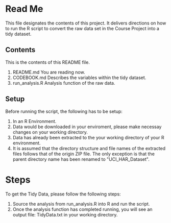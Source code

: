 # Read Me
This file designates the contents of this project. It delivers directions on how to run the R script to convert the raw data set in the Course Project into a tidy dataset.

## Contents

This is the contents of this README file.


1. README.md        You are reading now.
2. CODEBOOK.md      Describes the variables within the tidy dataset.
3. run_analysis.R   Analysis function of the raw data.

## Setup

Before running the script, the following has to be setup:

1. In an R Environment.
2. Data would be downloaded in your enviroment, please make necessay changes on your working directory.
3. Data has already been extracted to the your working directory of your R environment.
4. It is assumed that the directory structure and file names of the extracted files follows that of the origin ZIP file. The only exception is that the parent directory name has been renamed to "UCI_HAR_Dataset".

# Steps

To get the Tidy Data, please follow the following steps:

1. Source the analysis from run_analysis.R into R and run the script.
2. Once the analysis function has completed running, you will see an output file: TidyData.txt in your working directory. 
